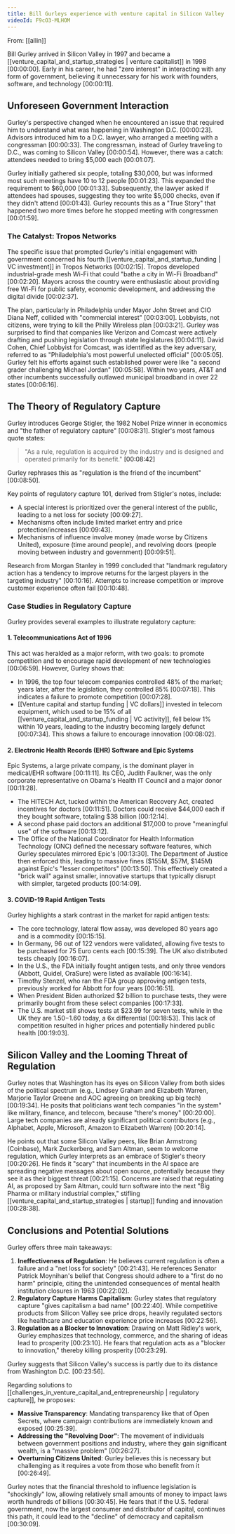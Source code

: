 ```yaml
---
title: Bill Gurleys experience with venture capital in Silicon Valley
videoId: F9cO3-MLHOM
---
```


From: [[allin]] <br/> 

Bill Gurley arrived in Silicon Valley in 1997 and became a [[venture_capital_and_startup_strategies | venture capitalist]] in 1998 <a class="yt-timestamp" data-t="00:00:00">[00:00:00]</a>. Early in his career, he had "zero interest" in interacting with any form of government, believing it unnecessary for his work with founders, software, and technology <a class="yt-timestamp" data-t="00:00:11">[00:00:11]</a>.

## Unforeseen Government Interaction

Gurley's perspective changed when he encountered an issue that required him to understand what was happening in Washington D.C. <a class="yt-timestamp" data-t="00:00:23">[00:00:23]</a>. Advisors introduced him to a D.C. lawyer, who arranged a meeting with a congressman <a class="yt-timestamp" data-t="00:00:33">[00:00:33]</a>. The congressman, instead of Gurley traveling to D.C., was coming to Silicon Valley <a class="yt-timestamp" data-t="00:00:54">[00:00:54]</a>. However, there was a catch: attendees needed to bring $5,000 each <a class="yt-timestamp" data-t="00:01:07">[00:01:07]</a>.

Gurley initially gathered six people, totaling $30,000, but was informed most such meetings have 10 to 12 people <a class="yt-timestamp" data-t="00:01:23">[00:01:23]</a>. This expanded the requirement to $60,000 <a class="yt-timestamp" data-t="00:01:33">[00:01:33]</a>. Subsequently, the lawyer asked if attendees had spouses, suggesting they too write $5,000 checks, even if they didn't attend <a class="yt-timestamp" data-t="00:01:43">[00:01:43]</a>. Gurley recounts this as a "True Story" that happened two more times before he stopped meeting with congressmen <a class="yt-timestamp" data-t="00:01:59">[00:01:59]</a>.

### The Catalyst: Tropos Networks

The specific issue that prompted Gurley's initial engagement with government concerned his fourth [[venture_capital_and_startup_funding | VC investment]] in Tropos Networks <a class="yt-timestamp" data-t="00:02:15">[00:02:15]</a>. Tropos developed industrial-grade mesh Wi-Fi that could "bathe a city in Wi-Fi Broadband" <a class="yt-timestamp" data-t="00:02:20">[00:02:20]</a>. Mayors across the country were enthusiastic about providing free Wi-Fi for public safety, economic development, and addressing the digital divide <a class="yt-timestamp" data-t="00:02:37">[00:02:37]</a>.

The plan, particularly in Philadelphia under Mayor John Street and CIO Diana Neff, collided with "commercial interest" <a class="yt-timestamp" data-t="00:03:00">[00:03:00]</a>. Lobbyists, not citizens, were trying to kill the Philly Wireless plan <a class="yt-timestamp" data-t="00:03:21">[00:03:21]</a>. Gurley was surprised to find that companies like Verizon and Comcast were actively drafting and pushing legislation through state legislatures <a class="yt-timestamp" data-t="00:04:11">[00:04:11]</a>. David Cohen, Chief Lobbyist for Comcast, was identified as the key adversary, referred to as "Philadelphia's most powerful unelected official" <a class="yt-timestamp" data-t="00:05:05">[00:05:05]</a>. Gurley felt his efforts against such established power were like "a second grader challenging Michael Jordan" <a class="yt-timestamp" data-t="00:05:58">[00:05:58]</a>. Within two years, AT&T and other incumbents successfully outlawed municipal broadband in over 22 states <a class="yt-timestamp" data-t="00:06:16">[00:06:16]</a>.

## The Theory of Regulatory Capture

Gurley introduces George Stigler, the 1982 Nobel Prize winner in economics and "the father of regulatory capture" <a class="yt-timestamp" data-t="00:08:31">[00:08:31]</a>. Stigler's most famous quote states:
> "As a rule, regulation is acquired by the industry and is designed and operated primarily for its benefit." <a class="yt-timestamp" data-t="00:08:42">[00:08:42]</a>

Gurley rephrases this as "regulation is the friend of the incumbent" <a class="yt-timestamp" data-t="00:08:50">[00:08:50]</a>.

Key points of regulatory capture 101, derived from Stigler's notes, include:
*   A special interest is prioritized over the general interest of the public, leading to a net loss for society <a class="yt-timestamp" data-t="00:09:27">[00:09:27]</a>.
*   Mechanisms often include limited market entry and price protection/increases <a class="yt-timestamp" data-t="00:09:43">[00:09:43]</a>.
*   Mechanisms of influence involve money (made worse by Citizens United), exposure (time around people), and revolving doors (people moving between industry and government) <a class="yt-timestamp" data-t="00:09:51">[00:09:51]</a>.

Research from Morgan Stanley in 1999 concluded that "landmark regulatory action has a tendency to improve returns for the largest players in the targeting industry" <a class="yt-timestamp" data-t="00:10:16">[00:10:16]</a>. Attempts to increase competition or improve customer experience often fail <a class="yt-timestamp" data-t="00:10:48">[00:10:48]</a>.

### Case Studies in Regulatory Capture

Gurley provides several examples to illustrate regulatory capture:

#### 1. Telecommunications Act of 1996
This act was heralded as a major reform, with two goals: to promote competition and to encourage rapid development of new technologies <a class="yt-timestamp" data-t="00:06:59">[00:06:59]</a>. However, Gurley shows that:
*   In 1996, the top four telecom companies controlled 48% of the market; years later, after the legislation, they controlled 85% <a class="yt-timestamp" data-t="00:07:18">[00:07:18]</a>. This indicates a failure to promote competition <a class="yt-timestamp" data-t="00:07:28">[00:07:28]</a>.
*   [[Venture capital and startup funding | VC dollars]] invested in telecom equipment, which used to be 15% of all [[venture_capital_and_startup_funding | VC activity]], fell below 1% within 10 years, leading to the industry becoming largely defunct <a class="yt-timestamp" data-t="00:07:34">[00:07:34]</a>. This shows a failure to encourage innovation <a class="yt-timestamp" data-t="00:08:02">[00:08:02]</a>.

#### 2. Electronic Health Records (EHR) Software and Epic Systems
Epic Systems, a large private company, is the dominant player in medical/EHR software <a class="yt-timestamp" data-t="00:11:11">[00:11:11]</a>. Its CEO, Judith Faulkner, was the only corporate representative on Obama's Health IT Council and a major donor <a class="yt-timestamp" data-t="00:11:28">[00:11:28]</a>.
*   The HITECH Act, tucked within the American Recovery Act, created incentives for doctors <a class="yt-timestamp" data-t="00:11:51">[00:11:51]</a>. Doctors could receive $44,000 each if they bought software, totaling $38 billion <a class="yt-timestamp" data-t="00:12:14">[00:12:14]</a>.
*   A second phase paid doctors an additional $17,000 to prove "meaningful use" of the software <a class="yt-timestamp" data-t="00:13:12">[00:13:12]</a>.
*   The Office of the National Coordinator for Health Information Technology (ONC) defined the necessary software features, which Gurley speculates mirrored Epic's <a class="yt-timestamp" data-t="00:13:30">[00:13:30]</a>. The Department of Justice then enforced this, leading to massive fines ($155M, $57M, $145M) against Epic's "lesser competitors" <a class="yt-timestamp" data-t="00:13:50">[00:13:50]</a>. This effectively created a "brick wall" against smaller, innovative startups that typically disrupt with simpler, targeted products <a class="yt-timestamp" data-t="00:14:09">[00:14:09]</a>.

#### 3. COVID-19 Rapid Antigen Tests
Gurley highlights a stark contrast in the market for rapid antigen tests:
*   The core technology, lateral flow assay, was developed 80 years ago and is a commodity <a class="yt-timestamp" data-t="00:15:15">[00:15:15]</a>.
*   In Germany, 96 out of 122 vendors were validated, allowing five tests to be purchased for 75 Euro cents each <a class="yt-timestamp" data-t="00:15:39">[00:15:39]</a>. The UK also distributed tests cheaply <a class="yt-timestamp" data-t="00:16:07">[00:16:07]</a>.
*   In the U.S., the FDA initially fought antigen tests, and only three vendors (Abbott, Quidel, OraSure) were listed as available <a class="yt-timestamp" data-t="00:16:14">[00:16:14]</a>.
*   Timothy Stenzel, who ran the FDA group approving antigen tests, previously worked for Abbott for four years <a class="yt-timestamp" data-t="00:16:51">[00:16:51]</a>.
*   When President Biden authorized $2 billion to purchase tests, they were primarily bought from these select companies <a class="yt-timestamp" data-t="00:17:33">[00:17:33]</a>.
*   The U.S. market still shows tests at $23.99 for seven tests, while in the UK they are $1.50-$1.60 today, a 6x differential <a class="yt-timestamp" data-t="00:18:53">[00:18:53]</a>. This lack of competition resulted in higher prices and potentially hindered public health <a class="yt-timestamp" data-t="00:19:03">[00:19:03]</a>.

## Silicon Valley and the Looming Threat of Regulation

Gurley notes that Washington has its eyes on Silicon Valley from both sides of the political spectrum (e.g., Lindsey Graham and Elizabeth Warren, Marjorie Taylor Greene and AOC agreeing on breaking up big tech) <a class="yt-timestamp" data-t="00:19:34">[00:19:34]</a>. He posits that politicians want tech companies "in the system" like military, finance, and telecom, because "there's money" <a class="yt-timestamp" data-t="00:20:00">[00:20:00]</a>. Large tech companies are already significant political contributors (e.g., Alphabet, Apple, Microsoft, Amazon to Elizabeth Warren) <a class="yt-timestamp" data-t="00:20:14">[00:20:14]</a>.

He points out that some Silicon Valley peers, like Brian Armstrong (Coinbase), Mark Zuckerberg, and Sam Altman, seem to welcome regulation, which Gurley interprets as an embrace of Stigler's theory <a class="yt-timestamp" data-t="00:20:26">[00:20:26]</a>. He finds it "scary" that incumbents in the AI space are spreading negative messages about open source, potentially because they see it as their biggest threat <a class="yt-timestamp" data-t="00:21:15">[00:21:15]</a>. Concerns are raised that regulating AI, as proposed by Sam Altman, could turn software into the next "Big Pharma or military industrial complex," stifling [[venture_capital_and_startup_strategies | startup]] funding and innovation <a class="yt-timestamp" data-t="00:28:38">[00:28:38]</a>.

## Conclusions and Potential Solutions

Gurley offers three main takeaways:

1.  **Ineffectiveness of Regulation**: He believes current regulation is often a failure and a "net loss for society" <a class="yt-timestamp" data-t="00:21:43">[00:21:43]</a>. He references Senator Patrick Moynihan's belief that Congress should adhere to a "first do no harm" principle, citing the unintended consequences of mental health institution closures in 1963 <a class="yt-timestamp" data-t="00:22:02">[00:22:02]</a>.
2.  **Regulatory Capture Harms Capitalism**: Gurley states that regulatory capture "gives capitalism a bad name" <a class="yt-timestamp" data-t="00:22:40">[00:22:40]</a>. While competitive products from Silicon Valley see price drops, heavily regulated sectors like healthcare and education experience price increases <a class="yt-timestamp" data-t="00:22:56">[00:22:56]</a>.
3.  **Regulation as a Blocker to Innovation**: Drawing on Matt Ridley's work, Gurley emphasizes that technology, commerce, and the sharing of ideas lead to prosperity <a class="yt-timestamp" data-t="00:23:10">[00:23:10]</a>. He fears that regulation acts as a "blocker to innovation," thereby killing prosperity <a class="yt-timestamp" data-t="00:23:29">[00:23:29]</a>.

Gurley suggests that Silicon Valley's success is partly due to its distance from Washington D.C. <a class="yt-timestamp" data-t="00:23:56">[00:23:56]</a>.

Regarding solutions to [[challenges_in_venture_capital_and_entrepreneurship | regulatory capture]], he proposes:
*   **Massive Transparency**: Mandating transparency like that of Open Secrets, where campaign contributions are immediately known and exposed <a class="yt-timestamp" data-t="00:25:39">[00:25:39]</a>.
*   **Addressing the "Revolving Door"**: The movement of individuals between government positions and industry, where they gain significant wealth, is a "massive problem" <a class="yt-timestamp" data-t="00:26:27">[00:26:27]</a>.
*   **Overturning Citizens United**: Gurley believes this is necessary but challenging as it requires a vote from those who benefit from it <a class="yt-timestamp" data-t="00:26:49">[00:26:49]</a>.

Gurley notes that the financial threshold to influence legislation is "shockingly" low, allowing relatively small amounts of money to impact laws worth hundreds of billions <a class="yt-timestamp" data-t="00:30:45">[00:30:45]</a>. He fears that if the U.S. federal government, now the largest consumer and distributor of capital, continues this path, it could lead to the "decline" of democracy and capitalism <a class="yt-timestamp" data-t="00:30:09">[00:30:09]</a>.